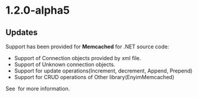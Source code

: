 # 1.2.0-alpha5

## Updates

Support has been provided for **Memcached** for .NET source code:
- Support of Connection objects provided by xml file.
- Support of Unknown connection objects.
- Support for update operations(Increment, decrement, Append, Prepend)
- Support for CRUD operations of Other library(EnyimMemcached)

See  for more information.
